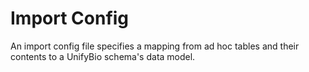 # Import Config

An import config file specifies a mapping from ad hoc tables and their contents to
a UnifyBio schema's data model.
